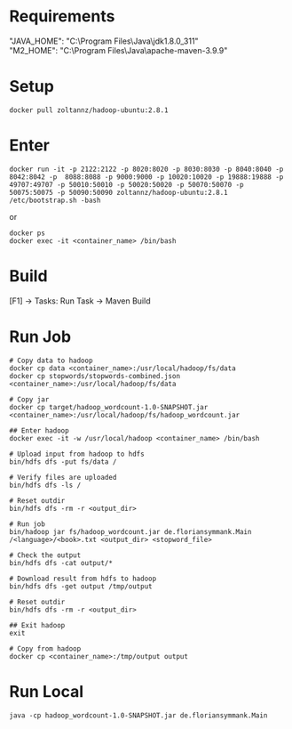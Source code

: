 # Requirements
"JAVA_HOME": "C:\\Program Files\\Java\\jdk1.8.0_311"  
"M2_HOME": "C:\\Program Files\\Java\\apache-maven-3.9.9"  

# Setup
`docker pull zoltannz/hadoop-ubuntu:2.8.1`  

# Enter
```
docker run -it -p 2122:2122 -p 8020:8020 -p 8030:8030 -p 8040:8040 -p 8042:8042 -p  8088:8088 -p 9000:9000 -p 10020:10020 -p 19888:19888 -p 49707:49707 -p 50010:50010 -p 50020:50020 -p 50070:50070 -p 50075:50075 -p 50090:50090 zoltannz/hadoop-ubuntu:2.8.1 /etc/bootstrap.sh -bash
```  

or  

```
docker ps
docker exec -it <container_name> /bin/bash
```

# Build
[F1] -> Tasks: Run Task -> Maven Build

# Run Job
```
# Copy data to hadoop
docker cp data <container_name>:/usr/local/hadoop/fs/data
docker cp stopwords/stopwords-combined.json <container_name>:/usr/local/hadoop/fs/data

# Copy jar
docker cp target/hadoop_wordcount-1.0-SNAPSHOT.jar <container_name>:/usr/local/hadoop/fs/hadoop_wordcount.jar

## Enter hadoop
docker exec -it -w /usr/local/hadoop <container_name> /bin/bash

# Upload input from hadoop to hdfs
bin/hdfs dfs -put fs/data /

# Verify files are uploaded
bin/hdfs dfs -ls /

# Reset outdir
bin/hdfs dfs -rm -r <output_dir>

# Run job
bin/hadoop jar fs/hadoop_wordcount.jar de.floriansymmank.Main /<language>/<book>.txt <output_dir> <stopword_file>

# Check the output
bin/hdfs dfs -cat output/*

# Download result from hdfs to hadoop
bin/hdfs dfs -get output /tmp/output

# Reset outdir
bin/hdfs dfs -rm -r <output_dir>

## Exit hadoop
exit

# Copy from hadoop
docker cp <container_name>:/tmp/output output
```

# Run Local
`java -cp hadoop_wordcount-1.0-SNAPSHOT.jar de.floriansymmank.Main`